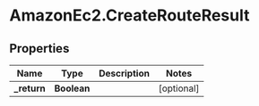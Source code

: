# AmazonEc2.CreateRouteResult

## Properties

Name | Type | Description | Notes
------------ | ------------- | ------------- | -------------
**_return** | **Boolean** |  | [optional] 


